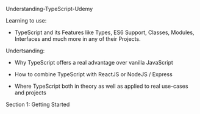 Understanding-TypeScript-Udemy

Learning to use: 
- TypeScript and its Features like Types, ES6 
Support, Classes, Modules, Interfaces and much 
more in any of their Projects.

Undertsanding: 
- Why TypeScript offers a real advantage over vanilla JavaScript

- How to combine TypeScript with ReactJS or NodeJS / Express

- Where TypeScript both in theory as well as applied to real use-cases and projects

Section 1: Getting Started